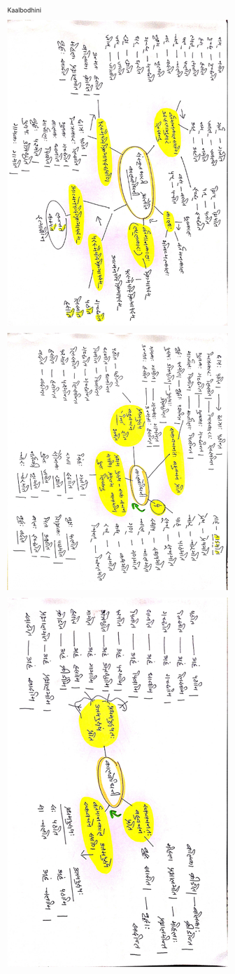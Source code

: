 Kaalbodhini

![Kaalbodhini-2021-08-31-01](Kaalbodhini-2021-08-31-01.jpg)

![Kaalbodhini-2021-08-31-02](Kaalbodhini-2021-08-31-02.jpg)

![Kaalbodhini-2021-08-31-03](Kaalbodhini-2021-08-31-03.jpg)
